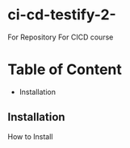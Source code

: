 # ci-cd-testify-2-
For Repository For CICD course

# Table of Content

- Installation

## Installation 

How to Install 
